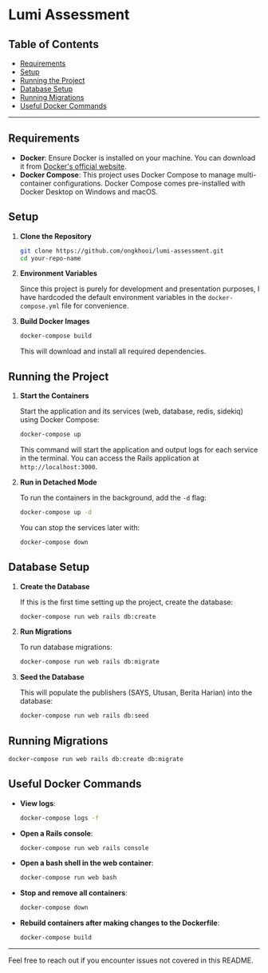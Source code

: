 # Lumi Assessment

## Table of Contents

- [Requirements](#requirements)
- [Setup](#setup)
- [Running the Project](#running-the-project)
- [Database Setup](#database-setup)
- [Running Migrations](#running-migrations)
- [Useful Docker Commands](#useful-docker-commands)

---

## Requirements

- **Docker**: Ensure Docker is installed on your machine. You can download it from [Docker's official website](https://www.docker.com/get-started).
- **Docker Compose**: This project uses Docker Compose to manage multi-container configurations. Docker Compose comes pre-installed with Docker Desktop on Windows and macOS.

## Setup

1. **Clone the Repository**

   ```bash
   git clone https://github.com/ongkhooi/lumi-assessment.git
   cd your-repo-name
   ```

2. **Environment Variables**

   Since this project is purely for development and presentation purposes, I have hardcoded the default environment variables in the `docker-compose.yml` file for convenience.

3. **Build Docker Images**

   ```bash
   docker-compose build
   ```

   This will download and install all required dependencies.

## Running the Project

1. **Start the Containers**

   Start the application and its services (web, database, redis, sidekiq) using Docker Compose:

   ```bash
   docker-compose up
   ```

   This command will start the application and output logs for each service in the terminal. You can access the Rails application at `http://localhost:3000`.

2. **Run in Detached Mode**

   To run the containers in the background, add the `-d` flag:

   ```bash
   docker-compose up -d
   ```

   You can stop the services later with:

   ```bash
   docker-compose down
   ```

## Database Setup

1. **Create the Database**

   If this is the first time setting up the project, create the database:

   ```bash
   docker-compose run web rails db:create
   ```

2. **Run Migrations**

   To run database migrations:

   ```bash
   docker-compose run web rails db:migrate
   ```

3. **Seed the Database**

   This will populate the publishers (SAYS, Utusan, Berita Harian) into the database:

   ```bash
   docker-compose run web rails db:seed
   ```

## Running Migrations

```bash
docker-compose run web rails db:create db:migrate
```

## Useful Docker Commands

- **View logs**:

  ```bash
  docker-compose logs -f
  ```

- **Open a Rails console**:

  ```bash
  docker-compose run web rails console
  ```

- **Open a bash shell in the web container**:

  ```bash
  docker-compose run web bash
  ```

- **Stop and remove all containers**:

  ```bash
  docker-compose down
  ```

- **Rebuild containers after making changes to the Dockerfile**:

  ```bash
  docker-compose build
  ```

---

Feel free to reach out if you encounter issues not covered in this README.